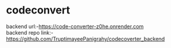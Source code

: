 # codeconvert
backend url:-https://code-converter-z0he.onrender.com<br/>
backend repo link:-https://github.com/TruptimayeePanigrahy/codecoverter_backend

